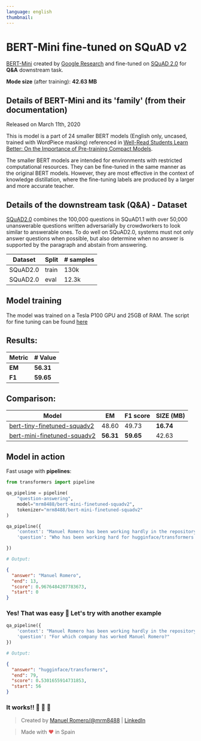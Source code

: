 ```yaml
---
language: english
thumbnail:
---
```


# BERT-Mini fine-tuned on SQuAD v2

[BERT-Mini](https://github.com/google-research/bert/) created by [Google Research](https://github.com/google-research) and fine-tuned on [SQuAD 2.0](https://rajpurkar.github.io/SQuAD-explorer/) for **Q&A** downstream task.

**Mode size** (after training): **42.63 MB**

## Details of BERT-Mini and its 'family' (from their documentation)

Released on March 11th, 2020

This is model is a part of 24 smaller BERT models (English only, uncased, trained with WordPiece masking) referenced in [Well-Read Students Learn Better: On the Importance of Pre-training Compact Models](https://arxiv.org/abs/1908.08962).

The smaller BERT models are intended for environments with restricted computational resources. They can be fine-tuned in the same manner as the original BERT models. However, they are most effective in the context of knowledge distillation, where the fine-tuning labels are produced by a larger and more accurate teacher.

## Details of the downstream task (Q&A) - Dataset

[SQuAD2.0](https://rajpurkar.github.io/SQuAD-explorer/) combines the 100,000 questions in SQuAD1.1 with over 50,000 unanswerable questions written adversarially by crowdworkers to look similar to answerable ones. To do well on SQuAD2.0, systems must not only answer questions when possible, but also determine when no answer is supported by the paragraph and abstain from answering.

| Dataset  | Split | # samples |
| -------- | ----- | --------- |
| SQuAD2.0 | train | 130k      |
| SQuAD2.0 | eval  | 12.3k     |

## Model training

The model was trained on a Tesla P100 GPU and 25GB of RAM.
The script for fine tuning can be found [here](https://github.com/huggingface/transformers/blob/master/examples/run_squad.py)

## Results:

| Metric | # Value   |
| ------ | --------- |
| **EM** | **56.31** |
| **F1** | **59.65** |

## Comparison:

| Model                                                                                     | EM        | F1 score  | SIZE (MB) |
| ----------------------------------------------------------------------------------------- | --------- | --------- | --------- |
| [bert-tiny-finetuned-squadv2](https://huggingface.co/mrm8488/bert-tiny-finetuned-squadv2) | 48.60     | 49.73     | **16.74** |
| [bert-mini-finetuned-squadv2](https://huggingface.co/mrm8488/bert-mini-finetuned-squadv2) | **56.31** | **59.65** | 42.63     |

## Model in action

Fast usage with **pipelines**:

```python
from transformers import pipeline

qa_pipeline = pipeline(
    "question-answering",
    model="mrm8488/bert-mini-finetuned-squadv2",
    tokenizer="mrm8488/bert-mini-finetuned-squadv2"
)

qa_pipeline({
    'context': "Manuel Romero has been working hardly in the repository hugginface/transformers lately",
    'question': "Who has been working hard for hugginface/transformers lately?"

})

# Output:
```

```json
{
  "answer": "Manuel Romero",
  "end": 13,
  "score": 0.9676484207783673,
  "start": 0
}
```

### Yes! That was easy 🎉 Let's try with another example

```python
qa_pipeline({
    'context': "Manuel Romero has been working hardly in the repository hugginface/transformers lately",
    'question': "For which company has worked Manuel Romero?"
})

# Output:
```

```json
{
  "answer": "hugginface/transformers",
  "end": 79,
  "score": 0.5301655914731853,
  "start": 56
}
```

### It works!! 🎉 🎉 🎉

> Created by [Manuel Romero/@mrm8488](https://twitter.com/mrm8488) | [LinkedIn](https://www.linkedin.com/in/manuel-romero-cs/)

> Made with <span style="color: #e25555;">&hearts;</span> in Spain
